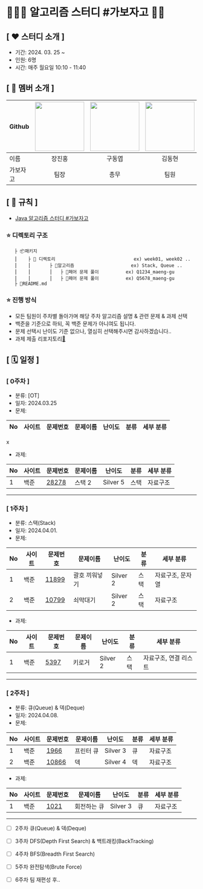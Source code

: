 # 👩🏻‍💻 **알고리즘 스터디 #가보자고** ✌🏻

<!--

**Here are some ideas to get you started:**

🙋‍♀️ A short introduction - what is your organization all about?
🌈 Contribution guidelines - how can the community get involved?
👩‍💻 Useful resources - where can the community find your docs? Is there anything else the community should know?
🍿 Fun facts - what does your team eat for breakfast?
🧙 Remember, you can do mighty things with the power of [Markdown](https://docs.github.com/github/writing-on-github/getting-started-with-writing-and-formatting-on-github/basic-writing-and-formatting-syntax)
-->


## **[ ❤️ 스터디 소개 ]**

- 기간: 2024. 03. 25 ~
- 인원: 6명
- 시간: 매주 월요일 10:10 - 11:40

## **[ 🩷 멤버 소개 ]**
|Github|[<img src="https://avatars.githubusercontent.com/jangjinhong" width="130px;" style="max-width: 100%;">](https://github.com/jangjinhong)|[<img src="https://avatars.githubusercontent.com/dongyeop00" width="130px;" style="max-width: 100%;">](https://github.com/dongyeop00)|[<img src="https://avatars.githubusercontent.com/DDongHyun00" width="130px;" style="max-width: 100%;">](https://github.com/DDongHyun00)|[<img src="https://avatars.githubusercontent.com/junwoong2" width="130px;" style="max-width: 100%;">](https://github.com/junwoong2)|[<img src="https://avatars.githubusercontent.com/leejunjae00" width="130px;" style="max-width: 100%;">](https://github.com/leejunjae00)|[<img src="https://avatars.githubusercontent.com/Choihohee" width="130px;" style="max-width: 100%;">](https://github.com/Choihohee)|
|---|:---:|:---:|:---:|:---:|:---:|:---:|
|이름|장진홍|구동엽|김동현|문준웅|이준재|최호희|
|가보자고|<span>팀장</span>|<span>총무</span>|<span>팀원</span>|<span>팀원</span>|<span>팀원</span>|<span>팀원</span>|


## **[ 💛 규칙 ]**
- [Java 알고리즘 스터디 #가보자고](https://organized-spectrum-b74.notion.site/Java-3795dde713774c59ab90c4e95bc0eece?pvs=4)
### **⭐ 디렉토리 구조**
       ├ 📦패키지
       ⎮    ├ 📁 디렉토리                             ex) week01, week02 ..
       ⎮    ⎮       ├ 📁알고리즘                     ex) Stack, Queue ..
       ⎮    ⎮       ⎮   ├ 📃페어 문제 풀이          ex) Q1234_maeng-gu
       ⎮    ⎮       ⎮   ├ 📃페어 문제 풀이          ex) Q5678_maeng-gu
       ├ 📝README.md


### **⭐ 진행 방식**
- 모든 팀원이 주차별 돌아가며 해당 주차 알고리즘 설명 & 관련 문제 & 과제 선택
- 백준을 기준으로 하되, 꼭 백준 문제가 아니여도 됩니다.
- 문제 선택시 난이도 기준 없으나, 열심히 선택해주시면 감사하겠습니다..
- 과제 제출 리포지토리[💖](https://github.com/AYU-Algo-Study-GABOJAGO/assignments)


## **[ 🗓 일정 ]**
### [ 0주차 ]
- 분류: [OT]
- 일자: 2024.03.25
- 문제:
  
|No|사이트|문제번호|문제이름|난이도|분류|세부 분류|
|-|----|-----|-----|-----|-----|----------|
x

- 과제:
 
|No|사이트|문제번호|문제이름|난이도|분류|세부 분류|
|-|----|-----|-----|-----|-----|----------|
|1|백준|[28278](https://www.acmicpc.net/problem/28278)|스택 2|Silver 5|스택|자료구조|


-----------------------------------
### [ 1주차 ]
- 분류: 스택(Stack)
- 일자: 2024.04.01.
- 문제:
  
|No|사이트|문제번호|문제이름|난이도|분류|세부 분류|
|-|----|-----|-----|-----|-----|----------|
|1|백준|[11899](https://www.acmicpc.net/problem/11899)|괄호 끼워넣기|Silver 2|스택|자료구조, 문자열|
|2|백준|[10799](https://www.acmicpc.net/problem/10799)|쇠막대기|Silver 2|스택|자료구조|


- 과제:
 
|No|사이트|문제번호|문제이름|난이도|분류|세부 분류|
|-|----|-----|-----|-----|-----|----------|
|1|백준|[5397](https://www.acmicpc.net/problem/5397)|키로거|Silver 2|스택|자료구조, 연결 리스트|


-----------------------------------
### [ 2주차 ]
- 분류: 큐(Queue) & 덱(Deque)
- 일자: 2024.04.08.
- 문제:
  
|No|사이트|문제번호|문제이름|난이도|분류|세부 분류|
|-|----|-----|-----|-----|-----|----------|
|1|백준|[1966](https://www.acmicpc.net/problem/1966)|프린터 큐|Silver 3|큐|자료구조|
|2|백준|[10866](https://www.acmicpc.net/problem/10866)|덱|Silver 4|덱|자료구조|


- 과제:
 
|No|사이트|문제번호|문제이름|난이도|분류|세부 분류|
|-|----|-----|-----|-----|-----|----------|
|1|백준|[1021](https://www.acmicpc.net/problem/1021)|회전하는 큐|Silver 3|큐|자료구조|


-----------------------------------


- [ ] 2주차 큐(Queue) & 덱(Deque)
- [ ] 3주차 DFS(Depth First Search) & 백트래킹(BackTracking)
- [ ] 4주차 BFS(Breadth First Search)
- [ ] 5주차 완전탐색(Brute Force)
- [ ] 6주차 팀 재편성 후..

  
